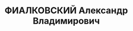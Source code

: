 ---
title: ФИАЛКОВСКИЙ Александр Владимирович
description: "1901 р., м. Миколаїв, поляк, з робітників, позапартійний, освіта вища,\
  \ начальник машинно-шляхової станції Сталінської залізниці. \n  31.10.1937 р.звинувачений\
  \ у належності до к/рев. організації, розстріляний 01.11.1937 р. \n  Реабілітований\
  \ 28.05.1964 р."
---